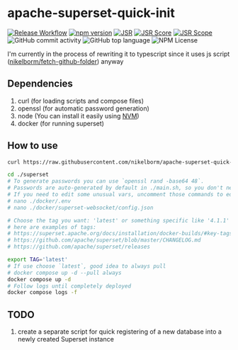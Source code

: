 # apache-superset-quick-init

[![Release Workflow](https://github.com/nikelborm/apache-superset-quick-init/actions/workflows/main.yml/badge.svg)](https://github.com/nikelborm/apache-superset-quick-init/actions/workflows/main.yml)
[![npm version](https://badge.fury.io/js/apache-superset-quick-init.svg)](https://badge.fury.io/js/apache-superset-quick-init)
[![JSR](https://jsr.io/badges/@nikelborm/apache-superset-quick-init)](https://jsr.io/@nikelborm/apache-superset-quick-init)
[![JSR Score](https://jsr.io/badges/@nikelborm/apache-superset-quick-init/score)](https://jsr.io/@nikelborm/apache-superset-quick-init)
[![JSR Scope](https://jsr.io/badges/@nikelborm)](https://jsr.io/@nikelborm)
![GitHub commit activity](https://img.shields.io/github/commit-activity/m/nikelborm/apache-superset-quick-init)
![GitHub top language](https://img.shields.io/github/languages/top/nikelborm/apache-superset-quick-init)
![NPM License](https://img.shields.io/npm/l/apache-superset-quick-init)
<!-- ![npms.io](https://img.shields.io/npms-io/final-score/apache-superset-quick-init) -->

I'm currently in the process of rewriting it to typescript since it uses js script ([nikelborm/fetch-github-folder](https://github.com/nikelborm/fetch-github-folder/)) anyway

## Dependencies

1. curl (for loading scripts and compose files)
2. openssl (for automatic password generation)
3. node (You can install it easily using [NVM](https://github.com/nvm-sh/nvm))
4. docker (for running superset)

## How to use

```bash
curl https://raw.githubusercontent.com/nikelborm/apache-superset-quick-init/refs/heads/main/main.sh | bash

cd ./superset
# To generate passwords you can use `openssl rand -base64 48`.
# Passwords are auto-generated by default in ./main.sh, so you don't need to generate them manually.
# If you need to edit some unusual vars, uncomment those commands to edit them
# nano ./docker/.env
# nano ./docker/superset-websocket/config.json

# Choose the tag you want: 'latest' or something specific like '4.1.1'
# here are examples of tags:
# https://superset.apache.org/docs/installation/docker-builds/#key-tags-examples
# https://github.com/apache/superset/blob/master/CHANGELOG.md
# https://github.com/apache/superset/releases

export TAG='latest'
# If use choose `latest`, good idea to always pull
# docker compose up -d --pull always
docker compose up -d
# Follow logs until completely deployed
docker compose logs -f
```

## TODO

1. create a separate script for quick registering of a new database into a newly created Superset instance
